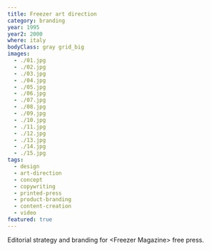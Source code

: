 ```yaml
---
title: Freezer art direction
category: branding
year: 1995
year2: 2000
where: italy
bodyClass: gray grid_big
images:
  - ./01.jpg
  - ./02.jpg
  - ./03.jpg
  - ./04.jpg
  - ./05.jpg
  - ./06.jpg
  - ./07.jpg
  - ./08.jpg
  - ./09.jpg
  - ./10.jpg
  - ./11.jpg
  - ./12.jpg
  - ./13.jpg
  - ./14.jpg
  - ./15.jpg
tags:
  - design
  - art-direction
  - concept
  - copywriting
  - printed-press
  - product-branding
  - content-creation
  - video
featured: true
---
```


Editorial strategy and branding for &lt;Freezer Magazine&gt; free press.
